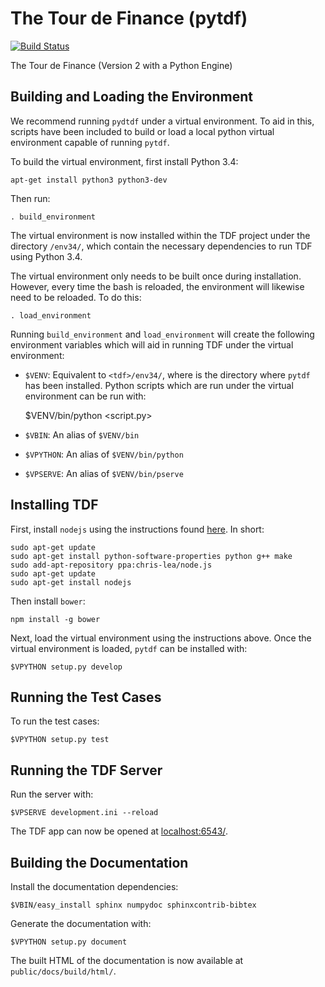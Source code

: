 The Tour de Finance (pytdf)
===========================

[![Build Status](https://img.shields.io/travis/nwoodbury/pytdf.svg?style=flat)](https://travis-ci.org/nwoodbury/pytdf)

The Tour de Finance (Version 2 with a Python Engine)

Building and Loading the Environment
------------------------------------

We recommend running `pydtdf` under a virtual environment. To aid in this, scripts have been included to build or load a local python virtual environment capable of running `pytdf`.

To build the virtual environment, first install Python 3.4:

    apt-get install python3 python3-dev

Then run:

    . build_environment

The virtual environment is now installed within the TDF project under the directory `/env34/`, which contain the necessary dependencies to run TDF using Python 3.4.

The virtual environment only needs to be built once during installation. However, every time the bash is reloaded, the environment will likewise need to be reloaded. To do this:

    . load_environment

Running `build_environment` and `load_environment` will create the following environment variables which will aid in running TDF under the virtual environment:

* `$VENV`: Equivalent to `<tdf>/env34/`, where <tdf> is the directory where `pytdf` has been installed. Python scripts which are run under the virtual environment can be run with:

    $VENV/bin/python <script.py>

* `$VBIN`: An alias of `$VENV/bin`
* `$VPYTHON`: An alias of `$VENV/bin/python`
* `$VPSERVE`: An alias of `$VENV/bin/pserve`

Installing TDF
--------------

First, install `nodejs` using the instructions found [here](https://github.com/joyent/node/wiki/Installing-Node.js-via-package-manager). In short:

    sudo apt-get update
    sudo apt-get install python-software-properties python g++ make
    sudo add-apt-repository ppa:chris-lea/node.js
    sudo apt-get update
    sudo apt-get install nodejs

Then install `bower`:

    npm install -g bower

Next, load the virtual environment using the instructions above. Once the virtual environment is loaded, `pytdf` can be installed with:

    $VPYTHON setup.py develop

Running the Test Cases
----------------------

To run the test cases:

    $VPYTHON setup.py test

Running the TDF Server
----------------------

Run the server with:

    $VPSERVE development.ini --reload

The TDF app can now be opened at [localhost:6543/](http://localhost:6543/).

Building the Documentation
--------------------------

Install the documentation dependencies:

    $VBIN/easy_install sphinx numpydoc sphinxcontrib-bibtex

Generate the documentation with:

    $VPYTHON setup.py document

The built HTML of the documentation is now available at `public/docs/build/html/`.
